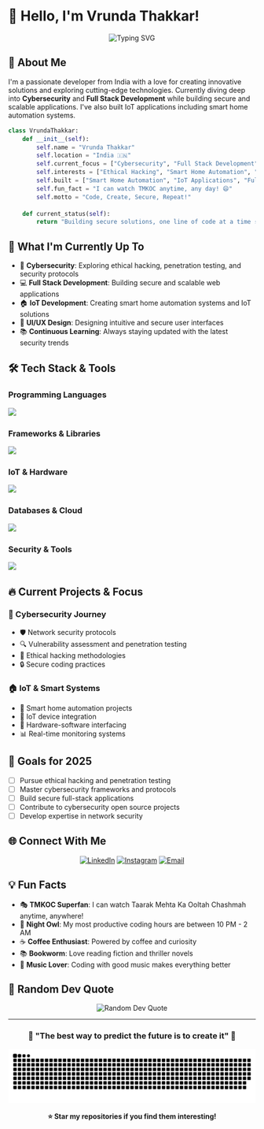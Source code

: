 # 👋 Hello, I'm Vrunda Thakkar!

<div align="center">
  
  ![Typing SVG](https://readme-typing-svg.herokuapp.com?font=Fira+Code&size=28&pause=1000&color=6366F1&center=true&vCenter=true&width=600&lines=Full+Stack+Developer;Cybersecurity+Enthusiast;IoT+Developer;Problem+Solver)
  
</div>

## 🚀 About Me

I'm a passionate developer from India with a love for creating innovative solutions and exploring cutting-edge technologies. Currently diving deep into **Cybersecurity** and **Full Stack Development** while building secure and scalable applications. I've also built IoT applications including smart home automation systems.

```python
class VrundaThakkar:
    def __init__(self):
        self.name = "Vrunda Thakkar"
        self.location = "India 🇮🇳"
        self.current_focus = ["Cybersecurity", "Full Stack Development", "IoT Development"]
        self.interests = ["Ethical Hacking", "Smart Home Automation", "Cloud Computing"]
        self.built = ["Smart Home Automation", "IoT Applications", "Full Stack Web Apps"]
        self.fun_fact = "I can watch TMKOC anytime, any day! 😄"
        self.motto = "Code, Create, Secure, Repeat!"
    
    def current_status(self):
        return "Building secure solutions, one line of code at a time ⚡"
```

## 🌟 What I'm Currently Up To

- 🔐 **Cybersecurity**: Exploring ethical hacking, penetration testing, and security protocols
- 💻 **Full Stack Development**: Building secure and scalable web applications
- 🏠 **IoT Development**: Creating smart home automation systems and IoT solutions
- 🎨 **UI/UX Design**: Designing intuitive and secure user interfaces
- 📚 **Continuous Learning**: Always staying updated with the latest security trends

## 🛠️ Tech Stack & Tools

### Programming Languages
<p align="left">
  <img src="https://skillicons.dev/icons?i=python,cpp,c,js,html,css" />
</p>

### Frameworks & Libraries
<p align="left">
  <img src="https://skillicons.dev/icons?i=react,nodejs,express,flask,bootstrap" />
</p>

### IoT & Hardware
<p align="left">
  <img src="https://skillicons.dev/icons?i=arduino,raspberrypi" />
</p>

### Databases & Cloud
<p align="left">
  <img src="https://skillicons.dev/icons?i=mongodb,mysql,gcp,firebase" />
</p>

### Security & Tools
<p align="left">
  <img src="https://skillicons.dev/icons?i=linux,git,github,vscode,docker" />
</p>





## 🔥 Current Projects & Focus

### 🔐 Cybersecurity Journey
- 🛡️ Network security protocols
- 🔍 Vulnerability assessment and penetration testing
- 🐛 Ethical hacking methodologies
- 🔒 Secure coding practices

### 🏠 IoT & Smart Systems
- 🏡 Smart home automation projects
- 📱 IoT device integration
- 🔌 Hardware-software interfacing
- 📊 Real-time monitoring systems



## 🎯 Goals for 2025

- [ ] Pursue ethical hacking and penetration testing
- [ ] Master cybersecurity frameworks and protocols
- [ ] Build secure full-stack applications
- [ ] Contribute to cybersecurity open source projects
- [ ] Develop expertise in network security

## 🌐 Connect With Me

<div align="center">
  
  [![LinkedIn](https://img.shields.io/badge/LinkedIn-0A66C2?style=for-the-badge&logo=linkedin&logoColor=white)](https://www.linkedin.com/in/vrunda-thakkar-b07b64253/)
  [![Instagram](https://img.shields.io/badge/Instagram-E4405F?style=for-the-badge&logo=instagram&logoColor=white)](https://instagram.com/vrunda_3061)
  [![Email](https://img.shields.io/badge/Email-D14836?style=for-the-badge&logo=gmail&logoColor=white)](mailto:vrundat919@gmail.com)

</div>

## 💡 Fun Facts

- 🎭 **TMKOC Superfan**: I can watch Taarak Mehta Ka Ooltah Chashmah anytime, anywhere!
- 🌙 **Night Owl**: My most productive coding hours are between 10 PM - 2 AM
- ☕ **Coffee Enthusiast**: Powered by coffee and curiosity
- 📚 **Bookworm**: Love reading fiction and thriller novels
- 🎵 **Music Lover**: Coding with good music makes everything better

## 🎨 Random Dev Quote
<div align="center">
  <img src="https://quotes-github-readme.vercel.app/api?type=horizontal&theme=tokyonight" alt="Random Dev Quote" />
</div>

---

<div align="center">
  
  ### 🌟 "The best way to predict the future is to create it" 🌟
  
  <img src="https://raw.githubusercontent.com/platane/platane/output/github-contribution-grid-snake-dark.svg" alt="Snake eating commits" />
  
  **⭐ Star my repositories if you find them interesting!**
  
</div>
